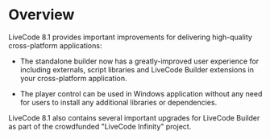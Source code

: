 # Overview

LiveCode 8.1 provides important improvements for delivering
high-quality cross-platform applications:

- The standalone builder now has a greatly-improved user experience
  for including externals, script libraries and LiveCode Builder
  extensions in your cross-platform application.

- The player control can be used in Windows application without any
  need for users to install any additional libraries or dependencies.

LiveCode 8.1 also contains several important upgrades for LiveCode
Builder as part of the crowdfunded "LiveCode Infinity" project.

